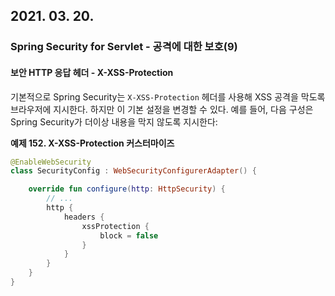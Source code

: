 ## 2021. 03. 20.

### Spring Security for Servlet - 공격에 대한 보호(9)

#### 보안 HTTP 응답 헤더 - X-XSS-Protection

기본적으로 Spring Security는 `X-XSS-Protection` 헤더를 사용해 XSS 공격을 막도록 브라우저에 지시한다. 하지만 이 기본 설정을 변경할 수 있다. 예를 들어, 다음 구성은 Spring Security가 더이상 내용을 막지 않도록 지시한다:

**예제 152. X-XSS-Protection 커스터마이즈**

```kotlin
@EnableWebSecurity
class SecurityConfig : WebSecurityConfigurerAdapter() {

    override fun configure(http: HttpSecurity) {
        // ...
        http {
            headers {
                xssProtection {
                    block = false
                }
            }
        }
    }
}
```



